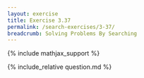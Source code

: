 ```yaml
---
layout: exercise
title: Exercise 3.37
permalink: /search-exercises/3-37/
breadcrumb: Solving Problems By Searching
---
```


{% include mathjax_support %}

<div><i class="arrow-up loader" data-chapter="search-exercises" data-exercise="ex_37" data-rating="0"></i></div>
{% include_relative question.md %}
